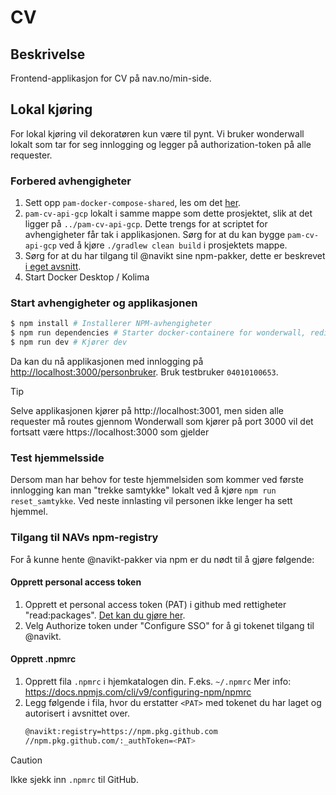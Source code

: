 # CV

## Beskrivelse

Frontend-applikasjon for CV på nav.no/min-side.

## Lokal kjøring

For lokal kjøring vil dekoratøren kun være til pynt. Vi bruker wonderwall lokalt som tar for seg innlogging og legger på authorization-token på alle requester.

### Forbered avhengigheter

1. Sett opp `pam-docker-compose-shared`, les om det [her](https://github.com/navikt/pam-docker-compose-shared/blob/main/README.md).
2. `pam-cv-api-gcp` lokalt i samme mappe som dette prosjektet, slik at det ligger på `../pam-cv-api-gcp`. Dette trengs for at scriptet for avhengigheter får tak i applikasjonen. Sørg for at du kan bygge `pam-cv-api-gcp` ved å kjøre `./gradlew clean build` i prosjektets mappe.
3. Sørg for at du har tilgang til @navikt sine npm-pakker, dette er beskrevet [i eget avsnitt](#tilgang-til-navs-npm-registry).
4. Start Docker Desktop / Kolima

### Start avhengigheter og applikasjonen

```bash
$ npm install # Installerer NPM-avhengigheter
$ npm run dependencies # Starter docker-containere for wonderwall, redis og mock-oauth2, og starter Lokal versjon av pam-cv-api-gcp
$ npm run dev # Kjører dev
```

Da kan du nå applikasjonen med innlogging på [http://localhost:3000/personbruker](http://localhost:3000/personbruker). Bruk testbruker `04010100653`.

> [!TIP]
> Selve applikasjonen kjører på http://localhost:3001, men siden alle requester må routes gjennom Wonderwall som kjører på port 3000 vil det fortsatt være https://localhost:3000 som gjelder

### Test hjemmelsside

Dersom man har behov for teste hjemmelsiden som kommer ved første innlogging kan man "trekke samtykke" lokalt ved å kjøre `npm run reset_samtykke`. Ved neste innlasting vil personen ikke lenger ha sett hjemmel.

### Tilgang til NAVs npm-registry

For å kunne hente @navikt-pakker via npm er du nødt til å gjøre følgende:

#### Opprett personal access token

1. Opprett et personal access token (PAT) i github med rettigheter "read:packages". [Det kan du gjøre her](https://github.com/settings/tokens).
2. Velg Authorize token under "Configure SSO" for å gi tokenet tilgang til @navikt.

#### Opprett .npmrc

1. Opprett fila `.npmrc` i hjemkatalogen din. F.eks. `~/.npmrc` Mer info: https://docs.npmjs.com/cli/v9/configuring-npm/npmrc
2. Legg følgende i fila, hvor du erstatter `<PAT>` med tokenet du har laget og autorisert i avsnittet over.
    ```bash
    @navikt:registry=https://npm.pkg.github.com
    //npm.pkg.github.com/:_authToken=<PAT>
    ```

> [!CAUTION]
> Ikke sjekk inn `.npmrc` til GitHub.
